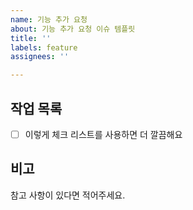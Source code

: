 ```yaml
---
name: 기능 추가 요청
about: 기능 추가 요청 이슈 템플릿
title: ''
labels: feature
assignees: ''

---
```


## 작업 목록
- [ ] 이렇게 체크 리스트를 사용하면 더 깔끔해요

## 비고
참고 사항이 있다면 적어주세요.
